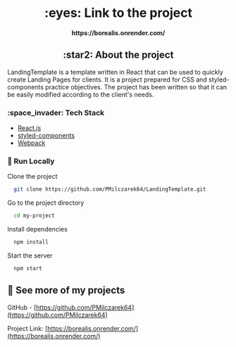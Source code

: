 <div align="center"> 
  <h1>:eyes: Link to the project</h1>
  <h4 align="center">https://borealis.onrender.com/</h4>
</div>
  
  <!-- About the Project -->
<div>
  <h2 align="center">:star2: About the project</h2>
  <p>
    LandingTemplate is a template written in React that can be used to quickly create Landing Pages for clients. It is a project prepared for CSS and styled-components practice objectives. The project has been written so that it can be easily modified according to the client's needs.
  </p>
</div>

<!-- TechStack -->
<div >
  <h3>:space_invader: Tech Stack</h3>
</div>

  <ul>
    <li><a href="https://reactjs.org/">React.js</a></li>
    <li><a href="https://styled-components.com/">styled-components</a></li>
    <li><a href="https://webpack.js.org/">Webpack</a></li>
  </ul>

<!-- Run Locally -->
### :running: Run Locally

Clone the project

```bash
  git clone https://github.com/PMilczarek64/LandingTemplate.git
```

Go to the project directory

```bash
  cd my-project
```

Install dependencies

```bash
  npm install
```

Start the server

```bash
  npm start
```


<!-- Contact -->
## :handshake: See more of my projects

GitHub - [https://github.com/PMilczarek64](https://github.com/PMilczarek64)

Project Link: [https://borealis.onrender.com/](https://borealis.onrender.com/)

